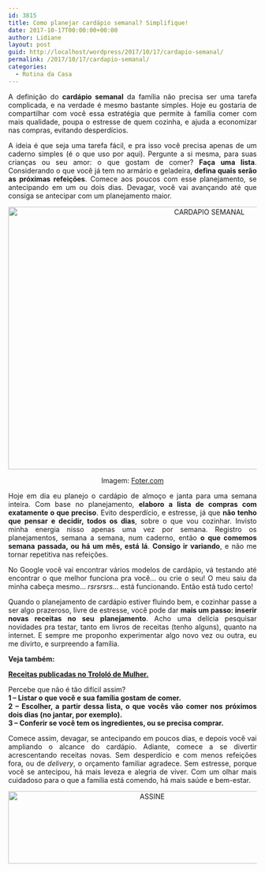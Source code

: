 ```yaml
---
id: 3815
title: Como planejar cardápio semanal? Simplifique!
date: 2017-10-17T00:00:00+00:00
author: Lidiane
layout: post
guid: http://localhost/wordpress/2017/10/17/cardapio-semanal/
permalink: /2017/10/17/cardapio-semanal/
categories:
  - Rotina da Casa
---
```

<p align="justify">
  A definição do <strong>cardápio semanal</strong> da família não precisa ser uma tarefa complicada, e na verdade é mesmo bastante simples. Hoje eu gostaria de compartilhar com você essa estratégia que permite à família comer com mais qualidade, poupa o estresse de quem cozinha, e ajuda a economizar nas compras, evitando desperdícios.
</p>

<p align="justify">
  A ideia é que seja uma tarefa fácil, e pra isso você precisa apenas de um caderno simples (é o que uso por aqui). Pergunte a si mesma, para suas crianças ou seu amor: o que gostam de comer? <strong>Faça uma lista</strong>. Considerando o que você já tem no armário e geladeira, <strong>defina quais serão as próximas refeições</strong>. Comece aos poucos com esse planejamento, se antecipando em um ou dois dias. Devagar, você vai avançando até que consiga se antecipar com um planejamento maior.
</p>

<p align="center">
  <img class="alignnone size-full wp-image-14274" src="http://www.trololodemulher.com.br/blog/wp-content/uploads/2017/10/CARDAPIO-SEMANAL.jpg" alt="CARDAPIO SEMANAL" width="800" height="533" />
</p>

<p align="center">
  Imagem: <a href="http://foter.com/re/7968b0" target="_blank">Foter.com</a>
</p>

<p align="justify">
  Hoje em dia eu planejo o cardápio de almoço e janta para uma semana inteira. Com base no planejamento, <strong>elaboro a lista de compras com exatamente o que preciso</strong>. Evito desperdício, e estresse, já que <strong>não tenho que pensar e decidir, todos os dias</strong>, sobre o que vou cozinhar. Invisto minha energia nisso apenas uma vez por semana. Registro os planejamentos, semana a semana, num caderno, então <strong>o que comemos semana passada, ou há um mês, está lá</strong>. <strong>Consigo ir variando</strong>, e não me tornar repetitiva nas refeições.
</p>

<p align="justify">
  No Google você vai encontrar vários modelos de cardápio, vá testando até encontrar o que melhor funciona pra você&#8230; ou crie o seu! O meu saiu da minha cabeça mesmo&#8230; <em>rsrsrsrs</em>&#8230; está funcionando. Então está tudo certo!
</p>

<p align="justify">
  Quando o planejamento de cardápio estiver fluindo bem, e cozinhar passe a ser algo prazeroso, livre de estresse, você pode dar <strong>mais um passo: inserir novas receitas no seu planejamento</strong>. Acho uma delícia pesquisar novidades pra testar, tanto em livros de receitas (tenho alguns), quanto na internet. E sempre me proponho experimentar algo novo vez ou outra, eu me divirto, e surpreendo a família.
</p>

<p align="justify">
  <strong>Veja também:</strong>
</p>

<p align="justify">
  <a href="http://www.trololodemulher.com.br/category/casa/receitas/" target="_blank"><strong>Receitas publicadas no Trololó de Mulher.</strong></a>
</p>

<p align="justify">
  Percebe que não é tão difícil assim?<br /> <strong>1 &#8211; Listar o que você e sua família gostam de comer.</strong><br /> <strong> 2 &#8211; Escolher, a partir dessa lista, o que vocês vão comer nos próximos dois dias (no jantar, por exemplo).</strong><br /> <strong> 3 &#8211; Conferir se você tem os ingredientes, ou se precisa comprar.</strong>
</p>

<p align="justify">
  Comece assim, devagar, se antecipando em poucos dias, e depois você vai ampliando o alcance do cardápio. Adiante, comece a se divertir acrescentando receitas novas. Sem desperdício e com menos refeições fora, ou de <em>delivery</em>, o orçamento familiar agradece. Sem estresse, porque você se antecipou, há mais leveza e alegria de viver. Com um olhar mais cuidadoso para o que a família está comendo, há mais saúde e bem-estar.
</p>

<p align="center">
  <a href="http://feedburner.google.com/fb/a/mailverify?uri=blogbichafemea&loc=pt_BR" target="_blank"><img class="alignnone size-full wp-image-14011" src="http://www.trololodemulher.com.br/blog/wp-content/uploads/2017/08/ASSINE.jpg" alt="ASSINE" width="568" height="147" /></a>
</p>

&nbsp;